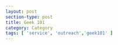 ```yaml
---
layout: post
section-type: post
title: Geek 101
category: Category
tags: [ 'service', 'outreach','geek101' ]
---
```


<!-- Place this tag in your head or just before your close body tag. -->
<script type="text/javascript" src="https://apis.google.com/js/plusone.js"></script>

<!-- Place this tag where you want the widget to render. -->
<div class="g-post" data-href="https://plus.google.com/115988942600478124988/posts/TStLPzCdNX4"></div>
